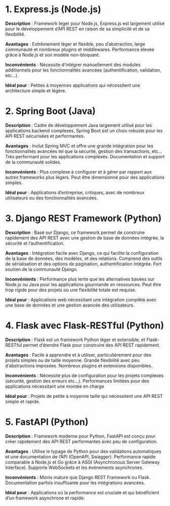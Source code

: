 # 1. Express.js (Node.js)

**Description** : Framework léger pour Node.js, Express.js est largement utilisé pour le développement d’API REST en raison de sa simplicité et de sa flexibilité.

**Avantages** :
Extrêmement léger et flexible, peu d’abstraction, large communauté et nombreux plugins et middlewares.
Performance élevée grâce à Node.js et son modèle non-bloquant.

**Inconvénients** :
Nécessite d’intégrer manuellement des modules additionnels pour les fonctionnalités avancées (authentification, validation, etc...). 

**Idéal pour** : Petites à moyennes applications qui nécessitent une architecture simple et légère.

# 2. Spring Boot (Java)

**Description** : Cadre de développement Java largement utilisé pour les applications backend complexes, Spring Boot est un choix robuste pour les API REST sécurisées et performantes.

**Avantages** :
Inclut Spring MVC et offre une grande intégration pour les fonctionnalités avancées tel que la sécurité, gestion des transactions, etc... Très performant pour les applications complexes. Documentation et support de la communauté solides.

**Inconvénients** :
Plus complexe à configurer et à gérer par rapport aux autres frameworks plus légers. Peut être dimensionné pour des applications simples.

**Idéal pour** : Applications d’entreprise, critiques, avec de nombreux utilisateurs ou des fonctionnalités avancées.

# 3. Django REST Framework (Python)

**Description** : Basé sur Django, ce framework permet de construire rapidement des API REST avec une gestion de base de données intégrée, la sécurité et l’authentification.

**Avantages** :
Intégration facile avec Django, ce qui facilite la configuration de la base de données, des modèles, et des relations. Comprend des outils de sérialisation et des options de pagination, authentification intégrée. Fort soutien de la communauté Django.

**Inconvénients** :
Performance plus lente que les alternatives basées sur Node.js ou Java pour les applications gourmande en ressources. Peut être trop rigide pour des projets où une flexibilité totale est requise.

**Idéal pour** : Applications web nécessitant une intégration complète avec une base de données et une gestion avancée des utilisateurs.

# 4. Flask avec Flask-RESTful (Python)

**Description** : Flask est un framework Python léger et extensible, et Flask-RESTful permet d’étendre Flask pour construire des API REST rapidement.

**Avantages** :
Facile à apprendre et à utiliser, particulièrement pour des projets simples ou de taille moyenne. Grande flexibilité avec peu d’abstractions imposées. Nombreux plugins et extensions disponibles.

**Inconvénients** :
Nécessite plus de configuration pour les projets complexes (sécurité, gestion des erreurs etc...). Performances limitées pour des applications nécessitant une montée en charge

**Idéal pour** : Projets de petite à moyenne taille qui nécessitent une API REST simple et rapide.

# 5. FastAPI (Python)

**Description** : Framework moderne pour Python, FastAPI est conçu pour créer rapidement des API REST performantes avec peu de configuration.

**Avantages** :
Utilise le typage de Python pour des validations automatiques et une documentation de l’API (OpenAPI, Swagger). Performance rapide comparable à Node.js et Go grâce à ASGI (Asynchronous Server Gateway Interface). Supporte WebSockets et les événements asynchrones.

**Inconvénients** :
Moins mature que Django REST Framework ou Flask. Documentation parfois insuffisante pour les intégrations avancées.

**Idéal pour** : Applications où la performance est cruciale et qui bénéficient d’un framework asynchrone et rapide.